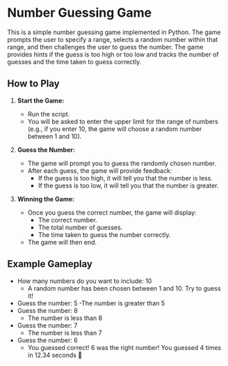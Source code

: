 ﻿# Number Guessing Game

This is a simple number guessing game implemented in Python. The game prompts the user to specify a range, selects a random number within that range, and then challenges the user to guess the number. The game provides hints if the guess is too high or too low and tracks the number of guesses and the time taken to guess correctly.

## How to Play

1. **Start the Game:**
   - Run the script.
   - You will be asked to enter the upper limit for the range of numbers (e.g., if you enter 10, the game will choose a random number between 1 and 10).

2. **Guess the Number:**
   - The game will prompt you to guess the randomly chosen number.
   - After each guess, the game will provide feedback:
     - If the guess is too high, it will tell you that the number is less.
     - If the guess is too low, it will tell you that the number is greater.

3. **Winning the Game:**
   - Once you guess the correct number, the game will display:
     - The correct number.
     - The total number of guesses.
     - The time taken to guess the number correctly.
   - The game will then end.

## Example Gameplay

- How many numbers do you want to include: 10
   - A random number has been chosen between 1 and 10. Try to guess it!
- Guess the number: 5
   -The number is greater than 5
- Guess the number: 8
   - The number is less than 8
- Guess the number: 7
   - The number is less than 7
- Guess the number: 6
   - You guessed correct! 6 was the right number! You guessed 4 times in 12.34 seconds 🤖
